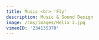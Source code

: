 ```yaml
---
title: Music <br> 'Fly'
description: Music & Sound Design
image: /cms/images/Helix 2.jpg
vimeoID: '234135370'
---
```










